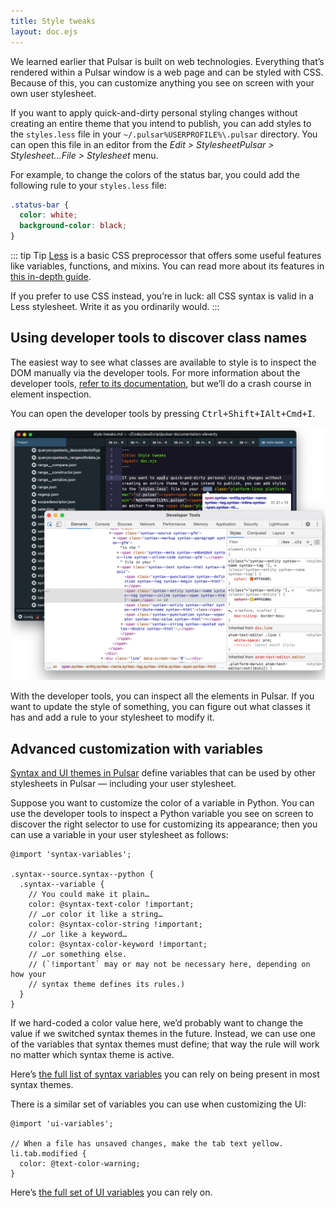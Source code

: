 ```yaml
---
title: Style tweaks
layout: doc.ejs
---
```


We learned earlier that Pulsar is built on web technologies. Everything that’s rendered within a Pulsar window is a web page and can be styled with CSS. Because of this, you can customize anything you see on screen with your own user stylesheet.

If you want to apply quick-and-dirty personal styling changes without creating an entire theme that you intend to publish, you can add styles to the `styles.less` file in your <span class="platform-linux platform-mac">`~/.pulsar`</span><span class="platform-win">`%USERPROFILE%\.pulsar`</span> directory. You can open this file in an editor from the <span class="platform-linux">_Edit > Stylesheet_</span><span class="platform-mac">_Pulsar > Stylesheet…_</span><span class="platform-win">_File > Stylesheet_</span> menu.

For example, to change the colors of the status bar, you could add the following rule to your `styles.less` file:

```css
.status-bar {
  color: white;
  background-color: black;
}
```

::: tip Tip
[Less](https://lesscss.org) is a basic CSS preprocessor that offers some useful features like variables, functions, and mixins. You can read more about its features in [this in-depth guide](https://lesscss.org/features/).

If you prefer to use CSS instead, you’re in luck: all CSS syntax is valid in a Less stylesheet. Write it as you ordinarily would.
:::

## Using developer tools to discover class names

The easiest way to see what classes are available to style is to inspect the DOM manually via the developer tools. For more information about the developer tools, [refer to its documentation](/debugging-pulsar/check-for-errors-in-developer-tools/), but we’ll do a crash course in element inspection.

You can open the developer tools by pressing <kbd class="platform-linux platform-win">Ctrl+Shift+I</kbd><kbd class="platform-mac">Alt+Cmd+I</kbd>.

![Developer Tools](/img/atom/devtools-inspect-element.png "Developer Tools")

With the developer tools, you can inspect all the elements in Pulsar. If you want to update the style of something, you can figure out what classes it has and add a rule to your stylesheet to modify it.

## Advanced customization with variables

[Syntax and UI themes in Pulsar](/developing-for-pulsar/developing-a-theme/) define variables that can be used by other stylesheets in Pulsar — including your user stylesheet.

Suppose you want to customize the color of a variable in Python. You can use the developer tools to inspect a Python variable you see on screen to discover the right selector to use for customizing its appearance; then you can use a variable in your user stylesheet as follows:

```less
@import 'syntax-variables';

.syntax--source.syntax--python {
  .syntax--variable {
    // You could make it plain…
    color: @syntax-text-color !important;
    // …or color it like a string…
    color: @syntax-color-string !important;
    // …or like a keyword…
    color: @syntax-color-keyword !important;
    // …or something else.
    // (`!important` may or may not be necessary here, depending on how your
    // syntax theme defines its rules.)
  }
}
```

If we hard-coded a color value here, we’d probably want to change the value if we switched syntax themes in the future. Instead, we can use one of the variables that syntax themes must define; that way the rule will work no matter which syntax theme is active.

Here’s [the full list of syntax variables](https://github.com/pulsar-edit/pulsar/blob/master/static/variables/syntax-variables.less) you can rely on being present in most syntax themes.

There is a similar set of variables you can use when customizing the UI:

```less
@import 'ui-variables';

// When a file has unsaved changes, make the tab text yellow.
li.tab.modified {
  color: @text-color-warning;
}
```

Here’s [the full set of UI variables](https://github.com/pulsar-edit/pulsar/blob/master/static/variables/ui-variables.less) you can rely on.
